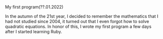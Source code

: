 My first program(??.01.2022)

In the autumn of the 21st year, I decided to remember the mathematics that I had not studied since 2004, it turned out that I even forgot how to solve quadratic equations.
In honor of this, I wrote my first program a few days after I started learning Ruby.
